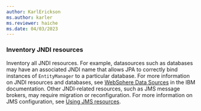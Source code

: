 ```yaml
---
author: KarlErickson
ms.author: karler
ms.reviewer: haiche
ms.date: 04/03/2023
---
```


### Inventory JNDI resources

Inventory all JNDI resources. For example, datasources such as databases may have an associated JNDI name that allows JPA to correctly bind instances of `EntityManager` to a particular database. For more information on JNDI resources and databases, see [WebSphere Data Sources](https://www.ibm.com/docs/en/was-nd/9.0.5?topic=concepts-data-sources) in the IBM documentation. Other JNDI-related resources, such as JMS message brokers, may require migration or reconfiguration. For more information on JMS configuration, see [Using JMS resources](https://www.ibm.com/docs/en/was/9.0.5?topic=applications-using-jms-resources).
